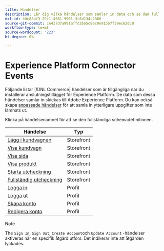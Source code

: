 ```yaml
---
title: Händelser
description: Lär dig vilka händelser som samlar in data och se den fullständiga schemadefinitionen.
exl-id: b0c88af3-29c1-4661-9901-3c6d134c2386
source-git-commit: ce437d7a991affd2665c86c9e91bb7f39ec626c0
workflow-type: tm+mt
source-wordcount: '223'
ht-degree: 0%

---
```


# Experience Platform Connector Events

Följande listar [!DNL Commerce] händelser som är tillgängliga när du installerar anslutningstillägget för Experience Platform. De data som dessa händelser samlar in skickas till Adobe Experience Platform. Du kan också skapa [anpassade händelser](custom-events.md) för att samla in ytterligare uppgifter som inte lämnats ut.

Klicka på händelsenamnet för att se den fullständiga schemadefinitionen.

| Händelse | Typ |
|---|---|
| [Lägg i kundvagnen](https://github.com/adobe/magento-storefront-event-collector/blob/main/src/handlers/product/addToCartAEP.ts) | Storefront |
| [Visa kundvagn](https://github.com/adobe/magento-storefront-event-collector/blob/main/src/handlers/shoppingCart/viewAEP.ts) | Storefront |
| [Visa sida](https://github.com/adobe/magento-storefront-event-collector/blob/main/src/handlers/page/viewAEP.ts) | Storefront |
| [Visa produkt](https://github.com/adobe/magento-storefront-event-collector/blob/main/src/handlers/product/viewAEP.ts) | Storefront |
| [Starta utcheckning](https://github.com/adobe/magento-storefront-event-collector/blob/main/src/handlers/shoppingCart/initiateCheckoutAEP.ts) | Storefront |
| [Fullständig utcheckning](https://github.com/adobe/magento-storefront-event-collector/blob/main/src/handlers/checkout/placeOrderAEP.ts) | Storefront |
| [Logga in](https://github.com/adobe/magento-storefront-event-collector/blob/main/src/handlers/account/signInAEP.ts) | Profil |
| [Logga ut](https://github.com/adobe/magento-storefront-event-collector/blob/main/src/handlers/account/signOutAEP.ts) | Profil |
| [Skapa konto](https://github.com/adobe/magento-storefront-event-collector/blob/main/src/handlers/account/createAccountAEP.ts) | Profil |
| [Redigera konto](https://github.com/adobe/magento-storefront-event-collector/blob/main/src/handlers/account/editAccountAEP.ts) | Profil |

>[!NOTE]
>
> The `Sign In`, `Sign Out`, `Create Account`och `Update Account` -händelser aktiveras när en specifik åtgärd utförs. Det indikerar inte att åtgärden lyckades.
